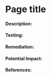 # Page title

#### Description:



#### Testing:



#### Remediation:



#### Potential Impact:



#### References:

